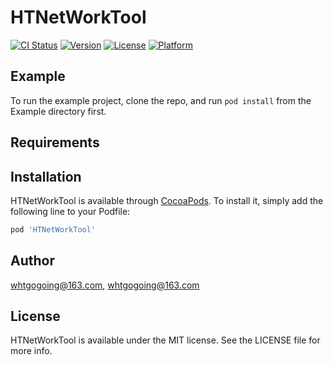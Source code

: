 # HTNetWorkTool

[![CI Status](https://img.shields.io/travis/whtgogoing@163.com/HTNetWorkTool.svg?style=flat)](https://travis-ci.org/whtgogoing@163.com/HTNetWorkTool)
[![Version](https://img.shields.io/cocoapods/v/HTNetWorkTool.svg?style=flat)](https://cocoapods.org/pods/HTNetWorkTool)
[![License](https://img.shields.io/cocoapods/l/HTNetWorkTool.svg?style=flat)](https://cocoapods.org/pods/HTNetWorkTool)
[![Platform](https://img.shields.io/cocoapods/p/HTNetWorkTool.svg?style=flat)](https://cocoapods.org/pods/HTNetWorkTool)

## Example

To run the example project, clone the repo, and run `pod install` from the Example directory first.

## Requirements

## Installation

HTNetWorkTool is available through [CocoaPods](https://cocoapods.org). To install
it, simply add the following line to your Podfile:

```ruby
pod 'HTNetWorkTool'
```

## Author

whtgogoing@163.com, whtgogoing@163.com

## License

HTNetWorkTool is available under the MIT license. See the LICENSE file for more info.
